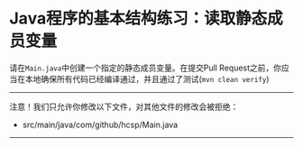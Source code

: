 # Java程序的基本结构练习：读取静态成员变量

请在`Main.java`中创建一个指定的静态成员变量。在提交Pull Request之前，你应当在本地确保所有代码已经编译通过，并且通过了测试(`mvn clean verify`)

-----
注意！我们只允许你修改以下文件，对其他文件的修改会被拒绝：
- src/main/java/com/github/hcsp/Main.java
-----



